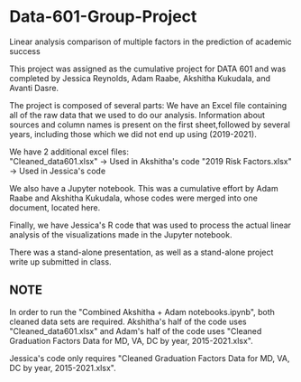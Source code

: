 # Data-601-Group-Project
Linear analysis comparison of multiple factors in the prediction of academic success

This project was assigned as the cumulative project for DATA 601 and was completed by Jessica Reynolds, Adam Raabe, Akshitha Kukudala, and Avanti Dasre.

The project is composed of several parts:
We have an Excel file containing all of the raw data that we used to do our analysis.  Information about sources and column names is present on the first sheet,followed by several years, including those which we did not end up using (2019-2021).

We have 2 additional excel files:  
"Cleaned_data601.xlsx" -> Used in Akshitha's code
"2019 Risk Factors.xlsx" -> Used in Jessica's code

We also have a Jupyter notebook.  This was a cumulative effort by Adam Raabe and Akshitha Kukudala, whose codes were merged into one document, located here. 

Finally, we have Jessica's R code that was used to process the actual linear analysis of the visualizations made in the Jupyter notebook.

There was a stand-alone presentation, as well as a stand-alone project write up submitted in class.

## NOTE ##
In order to run the "Combined Akshitha + Adam notebooks.ipynb", both cleaned data sets are required.  Akshitha's half of the code uses "Cleaned_data601.xlsx" and Adam's half of the code uses "Cleaned Graduation Factors Data for MD, VA, DC by year, 2015-2021.xlsx".

Jessica's code only requires "Cleaned Graduation Factors Data for MD, VA, DC by year, 2015-2021.xlsx".
